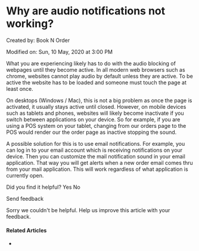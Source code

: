 # Why are audio notifications not working?

Created by: Book N Order

Modified on: Sun, 10 May, 2020 at 3:00 PM



What you are experiencing likely has to do with the audio blocking of webpages until they become active. In all modern web browsers such as chrome, websites cannot play audio by default unless they are active. To be active the website has to be loaded and someone must touch the page at least once.

On desktops (Windows / Mac), this is not a big problem as once the page is activated, it usually stays active until closed. However, on mobile devices such as tablets and phones, websites will likely become inactivate if you switch between applications on your device. So for example, if you are using a POS system on your tablet, changing from our orders page to the POS would render our the order page as inactive stopping the sound.

A possible solution for this is to use email notifications. For example, you can log in to your email account which is receiving notifications on your device. Then you can customize the mail notification sound in your email application. That way you will get alerts when a new order email comes thru from your mail application. This will work regardless of what application is currently open.



Did you find it helpful? Yes No

Send feedback

Sorry we couldn't be helpful. Help us improve this article with your feedback.

#### Related Articles

*
